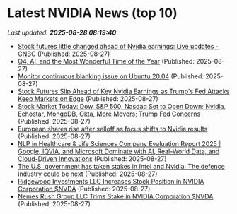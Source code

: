 # Latest NVIDIA News (top 10)
_Last updated: **2025-08-28 08:19:40**_

- [Stock futures little changed ahead of Nvidia earnings: Live updates - CNBC](https://slashdot.org/firehose.pl?op=view&amp;id=178891800) (Published: 2025-08-27)
- [Q4, AI, and the Most Wonderful Time of the Year](https://www.exchangewire.com/blog/2025/08/27/q4-ai-and-the-most-wonderful-time-of-the-year/) (Published: 2025-08-27)
- [Monitor continuous blanking issue on Ubuntu 20.04](https://askubuntu.com/questions/1555095/monitor-continuous-blanking-issue-on-ubuntu-20-04) (Published: 2025-08-27)
- [Stock Futures Slip Ahead of Key Nvidia Earnings as Trump's Fed Attacks Keep Markets on Edge](https://biztoc.com/x/88ba872d3844b6df) (Published: 2025-08-27)
- [Stock Market Today: Dow, S&P 500, Nasdaq Set to Open Down; Nvidia, Echostar, MongoDB, Okta, More Movers; Trump Fed Concerns](https://biztoc.com/x/a094340a38c1393f) (Published: 2025-08-27)
- [European shares rise after selloff as focus shifts to Nvidia results](https://economictimes.indiatimes.com/markets/stocks/news/european-shares-rise-after-selloff-as-focus-shifts-to-nvidia-results/articleshow/123541661.cms) (Published: 2025-08-27)
- [NLP in Healthcare & Life Sciences Company Evaluation Report 2025 | Google, IQVIA, and Microsoft Dominate with AI, Real-World Data, and Cloud-Driven Innovations](https://www.globenewswire.com/news-release/2025/08/27/3139755/28124/en/NLP-in-Healthcare-Life-Sciences-Company-Evaluation-Report-2025-Google-IQVIA-and-Microsoft-Dominate-with-AI-Real-World-Data-and-Cloud-Driven-Innovations.html) (Published: 2025-08-27)
- [The U.S. government has taken stakes in Intel and Nvidia. The defence industry could be next](https://www.cbc.ca/news/business/us-lutnick-defence-industry-intel-1.7617783) (Published: 2025-08-27)
- [Ridgewood Investments LLC Increases Stock Position in NVIDIA Corporation $NVDA](https://www.etfdailynews.com/2025/08/27/ridgewood-investments-llc-increases-stock-position-in-nvidia-corporation-nvda/) (Published: 2025-08-27)
- [Nemes Rush Group LLC Trims Stake in NVIDIA Corporation $NVDA](https://www.etfdailynews.com/2025/08/27/nemes-rush-group-llc-trims-stake-in-nvidia-corporation-nvda/) (Published: 2025-08-27)
